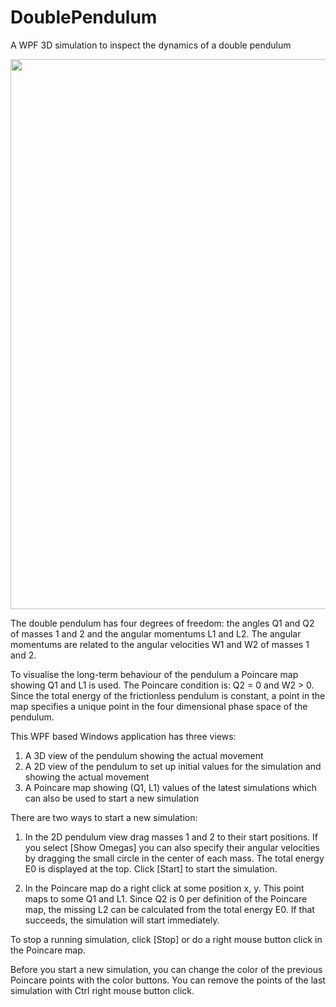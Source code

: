 # DoublePendulum
A WPF 3D simulation to inspect the dynamics of a double pendulum

<img src="https://s28.postimg.org/fgscu8gpp/Double_Pendulum.jpg" style="width:880px;">

The double pendulum has four degrees of freedom: the angles Q1 and Q2 of masses 1 and 2 and the angular 
momentums L1 and L2. The angular momentums are related to the angular velocities W1 and W2 of masses 1 and 2.

To visualise the long-term behaviour of the pendulum a Poincare map showing Q1 and L1 is used. 
The Poincare condition is: Q2 = 0 and W2 > 0. Since the total energy of the frictionless pendulum is constant, 
a point in the map specifies a unique point in the four dimensional phase space of the pendulum.

This WPF based Windows application has three views:

1. A 3D view of the pendulum showing the actual movement
2. A 2D view of the pendulum to set up initial values for the simulation and showing the actual movement
3. A Poincare map showing (Q1, L1) values of the latest simulations which can also be used to start a new simulation

There are two ways to start a new simulation:

1. In the 2D pendulum view drag masses 1 and 2 to their start positions. If you select [Show Omegas] you can also
specify their angular velocities by dragging the small circle in the center of each mass. The total energy E0 is displayed
at the top. Click [Start] to start the simulation.

2. In the Poincare map do a right click at some position x, y. This point maps to some Q1 and L1. Since Q2 is 0 per 
definition of the Poincare map, the missing L2 can be calculated from the total energy E0. If that succeeds, the simulation 
will start immediately.

To stop a running simulation, click [Stop] or do a right mouse button click in the Poincare map.

Before you start a new simulation, you can change the color of the previous Poincare points with the color buttons. 
You can remove the points of the last simulation with Ctrl right mouse button click.
